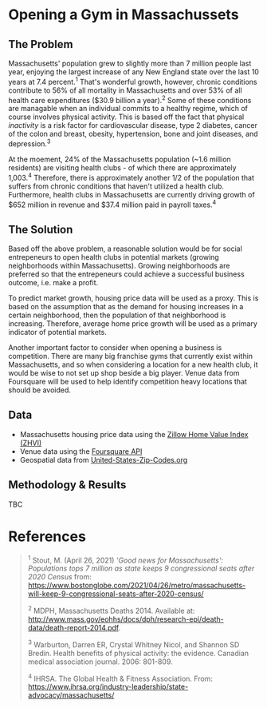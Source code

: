 # Opening a Gym in Massachussets

## The Problem
Massachusetts' population grew to slightly more than 7 million people last year, enjoying the largest increase of any New England state over the last 10 years at 7.4 percent.<sup>1</sup> That's wonderful growth, however, chronic conditions contribute to 56% of all mortality in Massachusetts and over 53% of all health care expenditures ($30.9 billion a year).<sup>2</sup> Some of these conditions are managable when an individual commits to a healthy regime, which of course involves physical activity. This is based off the fact that physical _inactivity_ is a risk factor for cardiovascular disease, type 2 diabetes, cancer of the colon and breast, obesity, hypertension, bone and joint diseases, and depression.<sup>3</sup>

At the moement, 24% of the Massachusetts population (~1.6 million residents) are visiting health clubs - of which there are approximately 1,003.<sup>4</sup> Therefore, there is approximately another 1/2 of the population that suffers from chronic conditions that haven't utilized a health club. Furthermore, health clubs in Massachusetts are currently driving growth of $652 million in revenue and $37.4 million paid in payroll taxes.<sup>4</sup>

## The Solution
Based off the above problem, a reasonable solution would be for social entrepeneurs to open health clubs in potential markets (growing neighborhoods within Massachusetts). Growing neighborhoods are preferred so that the entrepeneurs could achieve a successful business outcome, i.e. make a profit.

To predict market growth, housing price data will be used as a proxy. This is based on the assumption that as the demand for housing increases in a certain neighborhood, then the population of that neighborhood is increasing. Therefore, average home price growth will be used as a primary indicator of potential markets.

Another important factor to consider when opening a business is competition. There are many big franchise gyms that currently exist within Massachusetts, and so when considering a location for a new health club, it would be wise to not set up shop beside a big player. Venue data from Foursquare will be used to help identify competition heavy locations that should be avoided.

## Data
- Massachusetts housing price data using the [Zillow Home Value Index (ZHVI)](https://www.zillow.com/research/data/)
- Venue data using the [Foursquare API](https://developer.foursquare.com)
- Geospatial data from [United-States-Zip-Codes.org](https://www.unitedstateszipcodes.org/zip-code-database/)

## Methodology & Results
TBC

# References
> <sup>1</sup> Stout, M. (April 26, 2021) _'Good news for Massachusetts': Populations tops 7 million as state keeps 9 congressional seats after 2020 Census_ from: https://www.bostonglobe.com/2021/04/26/metro/massachusetts-will-keep-9-congressional-seats-after-2020-census/
>
> <sup>2</sup> MDPH, Massachusetts Deaths 2014. Available at: http://www.mass.gov/eohhs/docs/dph/research-epi/death-data/death-report-2014.pdf.
>
> <sup>3</sup> Warburton, Darren ER, Crystal Whitney Nicol, and Shannon SD Bredin. Health benefits of physical activity: the evidence. Canadian medical association journal. 2006: 801-809.
>
> <sup>4</sup> IHRSA. The Global Health & Fitness Association. From: https://www.ihrsa.org/industry-leadership/state-advocacy/massachusetts/
